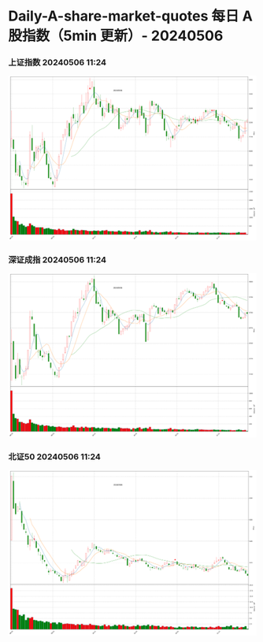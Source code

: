 
# Daily-A-share-market-quotes 每日 A 股指数（5min 更新）- 20240506

### 上证指数 20240506 11:24
![](./fig/2024/5/20240506-sh000001.png)

### 深证成指 20240506 11:24
![](./fig/2024/5/20240506-sz399001.png)

### 北证50 20240506 11:24
![](./fig/2024/5/20240506-bj899050.png)
